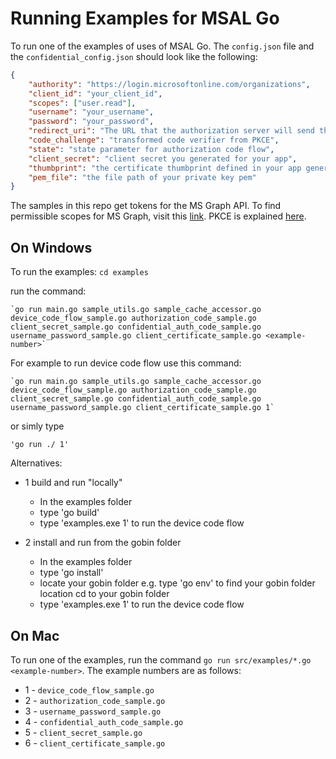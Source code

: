 # Running Examples for MSAL Go

To run one of the examples of uses of MSAL Go. The `config.json` file and the `confidential_config.json` should look like the following:

```json
{
    "authority": "https://login.microsoftonline.com/organizations",
    "client_id": "your_client_id",
    "scopes": ["user.read"],
    "username": "your_username",
    "password": "your_password",
    "redirect_uri": "The URL that the authorization server will send the user to once the app has been successfully authorized, and granted an authorization code",
    "code_challenge": "transformed code verifier from PKCE",  
    "state": "state parameter for authorization code flow",
    "client_secret": "client secret you generated for your app",
    "thumbprint": "the certificate thumbprint defined in your app generation",
    "pem_file": "the file path of your private key pem"
}
```

The samples in this repo get tokens for the MS Graph API. To find permissible scopes for MS Graph, visit this [link](https://docs.microsoft.com/graph/permissions-reference). PKCE is explained [here](https://tools.ietf.org/html/rfc7636#section-4.1).

## On Windows

To run the examples:
    `cd examples`
  
run the command:

    `go run main.go sample_utils.go sample_cache_accessor.go device_code_flow_sample.go authorization_code_sample.go client_secret_sample.go confidential_auth_code_sample.go username_password_sample.go client_certificate_sample.go <example-number>`

For example to run device code flow use this command:

    `go run main.go sample_utils.go sample_cache_accessor.go device_code_flow_sample.go authorization_code_sample.go client_secret_sample.go confidential_auth_code_sample.go username_password_sample.go client_certificate_sample.go 1`
    
or simly type
    
    'go run ./ 1'
    
Alternatives:
* 1 build and run "locally"
  * In the examples folder
  * type 'go build' 
  * type 'examples.exe 1' to run the device code flow

* 2 install and run from the gobin folder
  * In the examples folder
  * type 'go install' 
  * locate your gobin folder e.g. type 'go env' to find your gobin folder location
  cd to your gobin folder
  * type 'examples.exe 1' to run the device code flow
  
## On Mac

To run one of the examples, run the command `go run src/examples/*.go <example-number>`. The example numbers are as follows:

* 1 - `device_code_flow_sample.go` 
* 2 - `authorization_code_sample.go`
* 3 - `username_password_sample.go`
* 4 - `confidential_auth_code_sample.go`
* 5 - `client_secret_sample.go`
* 6 - `client_certificate_sample.go`
